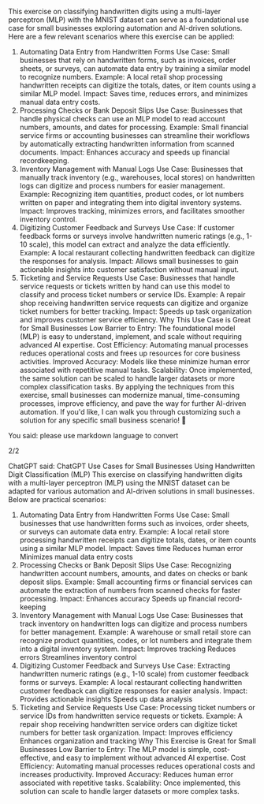This exercise on classifying handwritten digits using a multi-layer perceptron (MLP) with the MNIST dataset can serve as a foundational use case for small businesses exploring automation and AI-driven solutions. Here are a few relevant scenarios where this exercise can be applied:

1. Automating Data Entry from Handwritten Forms
Use Case: Small businesses that rely on handwritten forms, such as invoices, order sheets, or surveys, can automate data entry by training a similar model to recognize numbers.
Example: A local retail shop processing handwritten receipts can digitize the totals, dates, or item counts using a similar MLP model.
Impact: Saves time, reduces errors, and minimizes manual data entry costs.
2. Processing Checks or Bank Deposit Slips
Use Case: Businesses that handle physical checks can use an MLP model to read account numbers, amounts, and dates for processing.
Example: Small financial service firms or accounting businesses can streamline their workflows by automatically extracting handwritten information from scanned documents.
Impact: Enhances accuracy and speeds up financial recordkeeping.
3. Inventory Management with Manual Logs
Use Case: Businesses that manually track inventory (e.g., warehouses, local stores) on handwritten logs can digitize and process numbers for easier management.
Example: Recognizing item quantities, product codes, or lot numbers written on paper and integrating them into digital inventory systems.
Impact: Improves tracking, minimizes errors, and facilitates smoother inventory control.
4. Digitizing Customer Feedback and Surveys
Use Case: If customer feedback forms or surveys involve handwritten numeric ratings (e.g., 1-10 scale), this model can extract and analyze the data efficiently.
Example: A local restaurant collecting handwritten feedback can digitize the responses for analysis.
Impact: Allows small businesses to gain actionable insights into customer satisfaction without manual input.
5. Ticketing and Service Requests
Use Case: Businesses that handle service requests or tickets written by hand can use this model to classify and process ticket numbers or service IDs.
Example: A repair shop receiving handwritten service requests can digitize and organize ticket numbers for better tracking.
Impact: Speeds up task organization and improves customer service efficiency.
Why This Use Case is Great for Small Businesses
Low Barrier to Entry: The foundational model (MLP) is easy to understand, implement, and scale without requiring advanced AI expertise.
Cost Efficiency: Automating manual processes reduces operational costs and frees up resources for core business activities.
Improved Accuracy: Models like these minimize human error associated with repetitive manual tasks.
Scalability: Once implemented, the same solution can be scaled to handle larger datasets or more complex classification tasks.
By applying the techniques from this exercise, small businesses can modernize manual, time-consuming processes, improve efficiency, and pave the way for further AI-driven automation. If you'd like, I can walk you through customizing such a solution for any specific small business scenario! 🚀






You said:
please use markdown language to convert

2/2

ChatGPT said:
ChatGPT
Use Cases for Small Businesses Using Handwritten Digit Classification (MLP)
This exercise on classifying handwritten digits with a multi-layer perceptron (MLP) using the MNIST dataset can be adapted for various automation and AI-driven solutions in small businesses. Below are practical scenarios:

1. Automating Data Entry from Handwritten Forms
Use Case: Small businesses that use handwritten forms such as invoices, order sheets, or surveys can automate data entry.
Example:
A local retail store processing handwritten receipts can digitize totals, dates, or item counts using a similar MLP model.
Impact:
Saves time
Reduces human error
Minimizes manual data entry costs
2. Processing Checks or Bank Deposit Slips
Use Case: Recognizing handwritten account numbers, amounts, and dates on checks or bank deposit slips.
Example:
Small accounting firms or financial services can automate the extraction of numbers from scanned checks for faster processing.
Impact:
Enhances accuracy
Speeds up financial record-keeping
3. Inventory Management with Manual Logs
Use Case: Businesses that track inventory on handwritten logs can digitize and process numbers for better management.
Example:
A warehouse or small retail store can recognize product quantities, codes, or lot numbers and integrate them into a digital inventory system.
Impact:
Improves tracking
Reduces errors
Streamlines inventory control
4. Digitizing Customer Feedback and Surveys
Use Case: Extracting handwritten numeric ratings (e.g., 1-10 scale) from customer feedback forms or surveys.
Example:
A local restaurant collecting handwritten customer feedback can digitize responses for easier analysis.
Impact:
Provides actionable insights
Speeds up data analysis
5. Ticketing and Service Requests
Use Case: Processing ticket numbers or service IDs from handwritten service requests or tickets.
Example:
A repair shop receiving handwritten service orders can digitize ticket numbers for better task organization.
Impact:
Improves efficiency
Enhances organization and tracking
Why This Exercise is Great for Small Businesses
Low Barrier to Entry: The MLP model is simple, cost-effective, and easy to implement without advanced AI expertise.
Cost Efficiency: Automating manual processes reduces operational costs and increases productivity.
Improved Accuracy: Reduces human error associated with repetitive tasks.
Scalability: Once implemented, this solution can scale to handle larger datasets or more complex tasks.